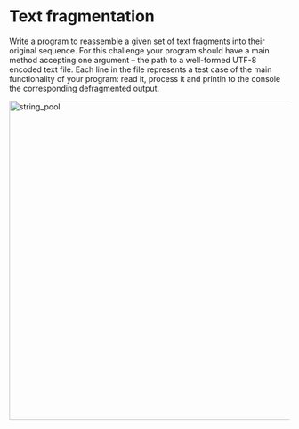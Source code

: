 # Text fragmentation

Write a program to reassemble a given set of text fragments into their original sequence. 
For this challenge your program should have a main method accepting one argument – the path 
to a well-formed UTF-8 encoded text file. Each line in the file represents a test case of the main 
functionality of your program: read it, process it and println to the console the corresponding defragmented output. 

<img width="574" alt="string_pool" src="https://user-images.githubusercontent.com/3081581/37584896-15df688e-2b4f-11e8-820f-d89d71cf7328.png">
